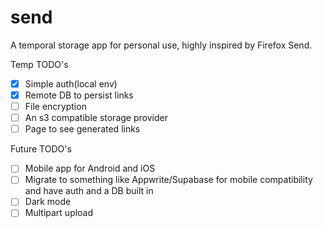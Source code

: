# send

A temporal storage app for personal use, highly inspired by Firefox Send.

Temp TODO's

- [x] Simple auth(local env)
- [x] Remote DB to persist links
- [ ] File encryption
- [ ] An s3 compatible storage provider
- [ ] Page to see generated links

Future TODO's

- [ ] Mobile app for Android and iOS
- [ ] Migrate to something like Appwrite/Supabase for mobile compatibility and have auth and a DB built in
- [ ] Dark mode
- [ ] Multipart upload
